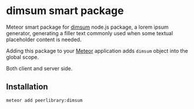 dimsum smart package
====================

Meteor smart package for [dimsum](https://github.com/ninjascribble/dimsum) node.js package, a lorem ipsum generator,
generating a filler text commonly used when some textual placeholder content is needed.

Adding this package to your [Meteor](http://www.meteor.com/) application adds `dimsum` object into the global scope.

Both client and server side.

Installation
------------

```
meteor add peerlibrary:dimsum
```
